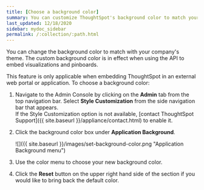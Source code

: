 ```yaml
---
title: [Choose a background color]
summary: You can customize ThoughtSpot's background color to match your company's theme.
last_updated: 12/18/2020
sidebar: mydoc_sidebar
permalink: /:collection/:path.html
---
```

You can change the background color to match with your company's theme. The custom background color is in effect when using the API to embed visualizations and pinboards.

This feature is only applicable when embedding ThoughtSpot in an external web portal or application. To choose a background color:

1. Navigate to the Admin Console by clicking on the **Admin** tab from the top navigation bar. Select **Style Customization** from the side navigation bar that appears.<br>
If the Style Customization option is not available, [contact ThoughtSpot Support]({{ site.baseurl }}/appliance/contact.html) to enable it.

1. Click the background color box under **Application Background**.

     ![]({{ site.baseurl }}/images/set-background-color.png "Application Background menu")

2. Use the color menu to choose your new background color.

3. Click the **Reset** button on the upper right hand side of the section if you would like to bring back the default color.
